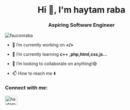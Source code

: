 <h1 align="center">Hi 👋, I'm haytam raba</h1>
<h3 align="center">Aspiring Software Engineer</h3>


<p align="left"> <img src="https://komarev.com/ghpvc/?username=fauconraba&label=Profile%20views&color=0e75b6&style=flat" alt="fauconraba" /> </p>

- 🔭 I’m currently working on **</>**

- 🌱 I’m currently learning **c++ ,php,html,css,js...**
- 💞️ I’m looking to collaborate on anything!😅
- 📫 How to reach me ⬇️

<h3 align="left">Connect with me:</h3>
<p align="left">
<a href="https://linkedin.com/in/haytam raba" target="blank"><img align="center" src="https://raw.githubusercontent.com/rahuldkjain/github-profile-readme-generator/master/src/images/icons/Social/linked-in-alt.svg" alt="haytam raba" height="30" width="40" /></a>
</p>



